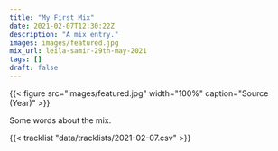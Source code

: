 ```yaml
---
title: "My First Mix"
date: 2021-02-07T12:30:22Z
description: "A mix entry."
images: images/featured.jpg
mix_url: leila-samir-29th-may-2021
tags: []
draft: false
---
```


{{< figure src="images/featured.jpg" width="100%" caption="Source (Year)" >}}

Some words about the mix.

{{< tracklist "data/tracklists/2021-02-07.csv" >}}
